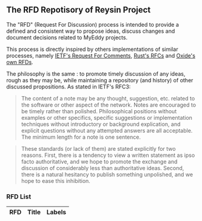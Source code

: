 ## The RFD Repotisory of Reysin Project

The "RFD" (Request For Discussion) process is intended to provide a defined and consistent way to propose ideas, discuss changes and document decisions related to MyEddy projects.

This process is directly inspired by others implementations of similar processes, namely [IETF's Request For Comments](https://en.wikipedia.org/wiki/Request_for_Comments), [Rust's RFCs](https://github.com/rust-lang/rfcs) and [Oxide's own RFDs](https://rfd.shared.oxide.computer/rfd/0001).

The philosophy is the same : to promote timely discussion of any ideas, rough as they may be, while maintaining a repository (and history) of other discussed propositions. As stated in IETF's RFC3:

> The content of a note may be any thought, suggestion, etc. related to the software or other aspect of the network. Notes are encouraged to be timely rather than polished. Philosophical positions without examples or other specifics, specific suggestions or implementation techniques without introductory or background explication, and explicit questions without any attempted answers are all acceptable. The minimum length for a note is one sentence.

> These standards (or lack of them) are stated explicitly for two reasons. First, there is a tendency to view a written statement as ipso facto authoritative, and we hope to promote the exchange and discussion of considerably less than authoritative ideas. Second, there is a natural hesitancy to publish something unpolished, and we hope to ease this inhibition.


### RFD List
| RFD  | Title                    | Labels          |
|:----:|:-------------------------|:----------------|
